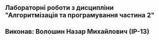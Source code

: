## Лабораторні роботи з дисципліни "Алгоритмізація та програмування частина 2"
## Виконав: Волошин Назар Михайлович (ІР-13)
